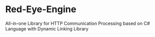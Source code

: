 # Red-Eye-Engine
All-in-one Library for HTTP Communication Processing based on C# Language with Dynamic Linking Library

